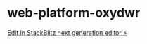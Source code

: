 # web-platform-oxydwr

[Edit in StackBlitz next generation editor ⚡️](https://stackblitz.com/~/github.com/saiteja0987/web-platform-oxydwr)